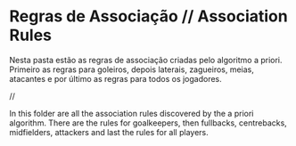 # Regras de Associação // Association Rules

Nesta pasta estão as regras de associação criadas pelo algoritmo a priori. Primeiro as regras para goleiros, depois laterais, zagueiros, meias, atacantes e por último as regras para todos os jogadores.

//

In this folder are all the association rules discovered by the a priori algorithm. There are the rules for goalkeepers, then fullbacks, centrebacks, midfielders, attackers and last the rules for all players.
